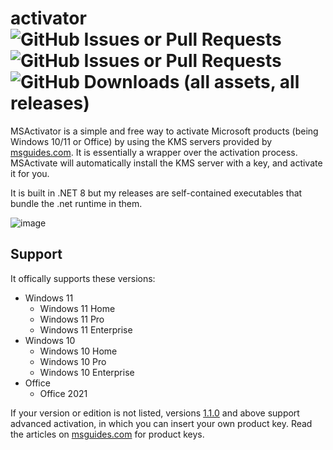 # activator ![GitHub Issues or Pull Requests](https://img.shields.io/github/issues/bendaws/activator) ![GitHub Issues or Pull Requests](https://img.shields.io/github/issues-pr/bendaws/activator) ![GitHub Downloads (all assets, all releases)](https://img.shields.io/github/downloads/bendaws/activator/total)

MSActivator is a simple and free way to activate Microsoft products (being Windows 10/11 or Office) by using the KMS servers provided by [msguides.com](https://msguides.com).
It is essentially a wrapper over the activation process. MSActivate will automatically install the KMS server with a key, and activate it for you.

It is built in .NET 8 but my releases are self-contained executables that bundle the .net runtime in them.

![image](https://github.com/bendaws/activator/assets/171733951/a3daa19c-004c-43ec-a7e9-ad092b42ea89)

## Support
It offically supports these versions:
- Windows 11
  - Windows 11 Home
  - Windows 11 Pro
  - Windows 11 Enterprise
- Windows 10
  - Windows 10 Home
  - Windows 10 Pro
  - Windows 10 Enterprise
- Office
  - Office 2021

If your version or edition is not listed, versions [1.1.0](https://github.com/bizrd/activator/releases/tag/1.1.0) and above support advanced activation, in which you can insert your own product key.
Read the articles on [msguides.com](https://msguides.com) for product keys.
